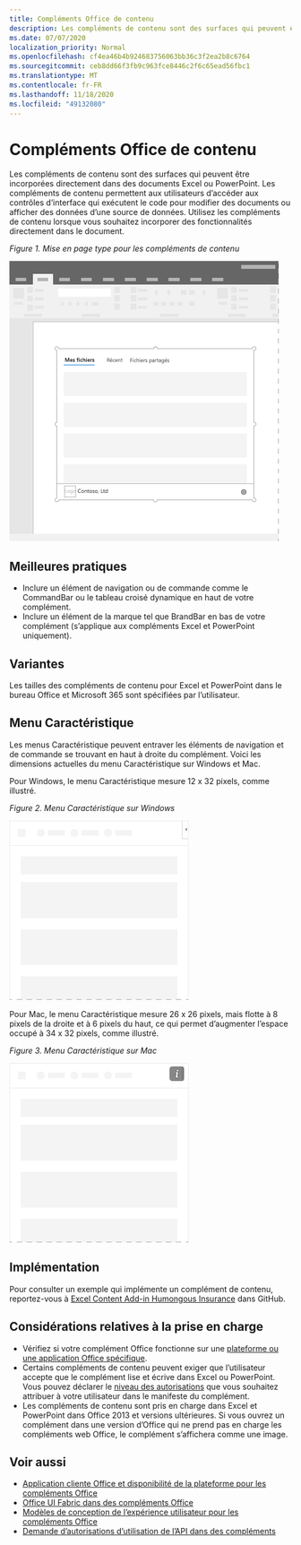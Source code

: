 ```yaml
---
title: Compléments Office de contenu
description: Les compléments de contenu sont des surfaces qui peuvent être incorporées directement dans des documents Excel ou PowerPoint. Ils permettent aux utilisateurs d’accéder aux contrôles d’interface qui exécutent le code pour modifier des documents ou afficher des données d’une source de données.
ms.date: 07/07/2020
localization_priority: Normal
ms.openlocfilehash: cf4ea46b4b924683756063bb36c3f2ea2b8c6764
ms.sourcegitcommit: ceb8dd66f3fb9c963fce8446c2f6c65ead56fbc1
ms.translationtype: MT
ms.contentlocale: fr-FR
ms.lasthandoff: 11/18/2020
ms.locfileid: "49132080"
---
```

# <a name="content-office-add-ins"></a>Compléments Office de contenu

Les compléments de contenu sont des surfaces qui peuvent être incorporées directement dans des documents Excel ou PowerPoint. Les compléments de contenu permettent aux utilisateurs d’accéder aux contrôles d’interface qui exécutent le code pour modifier des documents ou afficher des données d’une source de données. Utilisez les compléments de contenu lorsque vous souhaitez incorporer des fonctionnalités directement dans le document.  

*Figure 1. Mise en page type pour les compléments de contenu*

![Disposition standard des compléments de contenu dans une application Office](../images/overview-with-app-content.png)

## <a name="best-practices"></a>Meilleures pratiques

- Inclure un élément de navigation ou de commande comme le CommandBar ou le tableau croisé dynamique en haut de votre complément.
- Inclure un élément de la marque tel que BrandBar en bas de votre complément (s’applique aux compléments Excel et PowerPoint uniquement).

## <a name="variants"></a>Variantes

Les tailles des compléments de contenu pour Excel et PowerPoint dans le bureau Office et Microsoft 365 sont spécifiées par l’utilisateur.

## <a name="personality-menu"></a>Menu Caractéristique

Les menus Caractéristique peuvent entraver les éléments de navigation et de commande se trouvant en haut à droite du complément. Voici les dimensions actuelles du menu Caractéristique sur Windows et Mac.

Pour Windows, le menu Caractéristique mesure 12 x 32 pixels, comme illustré.

*Figure 2. Menu Caractéristique sur Windows*

![12x32 : menu de personnalité pixel sur le bureau Windows](../images/personality-menu-win.png)

Pour Mac, le menu Caractéristique mesure 26 x 26 pixels, mais flotte à 8 pixels de la droite et à 6 pixels du haut, ce qui permet d’augmenter l’espace occupé à 34 x 32 pixels, comme illustré.

*Figure 3. Menu Caractéristique sur Mac*

![34-menu de personnalité pixel sur le bureau Mac](../images/personality-menu-mac.png)

## <a name="implementation"></a>Implémentation

Pour consulter un exemple qui implémente un complément de contenu, reportez-vous à [Excel Content Add-in Humongous Insurance](https://github.com/OfficeDev/Excel-Content-Add-in-Humongous-Insurance) dans GitHub.

## <a name="support-considerations"></a>Considérations relatives à la prise en charge

- Vérifiez si votre complément Office fonctionne sur une [plateforme ou une application Office spécifique](../overview/office-add-in-availability.md).
- Certains compléments de contenu peuvent exiger que l’utilisateur accepte que le complément lise et écrive dans Excel ou PowerPoint. Vous pouvez déclarer le [niveau des autorisations](../develop/requesting-permissions-for-api-use-in-content-and-task-pane-add-ins.md) que vous souhaitez attribuer à votre utilisateur dans le manifeste du complément.  
- Les compléments de contenu sont pris en charge dans Excel et PowerPoint dans Office 2013 et versions ultérieures. Si vous ouvrez un complément dans une version d’Office qui ne prend pas en charge les compléments web Office, le complément s’affichera comme une image.

## <a name="see-also"></a>Voir aussi

- [Application cliente Office et disponibilité de la plateforme pour les compléments Office](../overview/office-add-in-availability.md)
- [Office UI Fabric dans des compléments Office](../design/office-ui-fabric.md)
- [Modèles de conception de l’expérience utilisateur pour les compléments Office](../design/ux-design-pattern-templates.md)
- [Demande d’autorisations d’utilisation de l’API dans des compléments](../develop/requesting-permissions-for-api-use-in-content-and-task-pane-add-ins.md)
